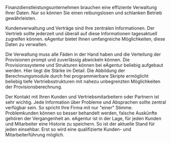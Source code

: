 Finanzdienstleistungsunternehmen brauchen eine effiziente Verwaltung Ihrer Daten. Nur so können Sie einen reibungslosen und schlanken Betrieb gewährleisten.

Kundenverwaltung und Verträge sind Ihre zentralen Informationen. Der Vertrieb sollte jederzeit und überall auf diese Informationen
tagesaktuell zugreifen können. eAgentur bietet Ihnen umfangreiche Möglichkeiten, diese Daten zu verwalten.

Die Verwaltung muss alle Fäden in der Hand haben und die Verteilung der Provisionen prompt und zuverlässig abwickeln können. Die
Provisionssysteme und Strukturen können bei eAgentur beliebig aufgebaut werden. Hier liegt die Stärke im Detail. Die Abbildung der
Berechnungsmodule durch frei programmierbare Skripte ermöglicht beliebig tiefe Vertriebsstrukturen mit nahezu unbegrenzten Möglichkeiten der
Provisionsberechnung.

Der Kontakt mit Ihren Kunden und Vertriebsmitarbeitern oder Partnern ist sehr wichtig. Jede Information über Probleme und Absprachen sollte
zentral verfügbar sein. So spricht Ihre Firma mit nur "einer" Stimme. Problemkunden können so besser behandelt werden, falsche
Auskünfte gehören der Vergangenheit an. eAgentur ist in der Lage, für jeden Kunden und Mitarbeiter eine Historie zu speichern. So ist
der aktuelle Stand für jeden einsehbar. Erst so wird eine qualifizierte Kunden- und Mitarbeiterführung möglich.
